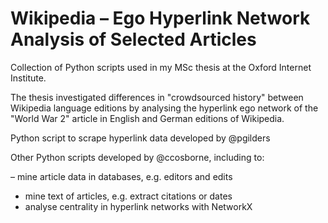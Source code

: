 # Wikipedia – Ego Hyperlink Network Analysis of Selected Articles

Collection of Python scripts used in my MSc thesis at the Oxford Internet Institute. 

The thesis investigated differences in "crowdsourced history" between Wikipedia language editions by analysing the hyperlink ego network of the "World War 2" article in English and German editions of Wikipedia.

Python script to scrape hyperlink data developed by @pgilders

Other Python scripts developed by @ccosborne, including to:

– mine article data in databases, e.g. editors and edits
- mine text of articles, e.g. extract citations or dates
- analyse centrality in hyperlink networks with NetworkX
